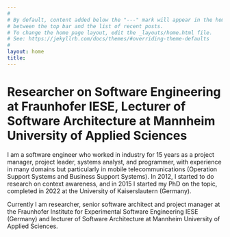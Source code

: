 ```yaml
---
#
# By default, content added below the "---" mark will appear in the home page
# between the top bar and the list of recent posts.
# To change the home page layout, edit the _layouts/home.html file.
# See: https://jekyllrb.com/docs/themes/#overriding-theme-defaults
#
layout: home
title: 
---
```


# Researcher on Software Engineering at Fraunhofer IESE, Lecturer of Software Architecture at Mannheim University of Applied Sciences

I am a software engineer who worked in industry for 15 years as a project manager, project leader, systems analyst, and programmer, with experience in many domains but particularly in mobile telecommunications (Operation Support Systems and Business Support Systems). In 2012, I started to do research on context awareness, and in 2015 I started my PhD on the topic, completed in 2022 at the University of Kaiserslautern (Germany).

Currently I am researcher, senior software architect and project manager at the Fraunhofer Institute for Experimental Software Engineering IESE (Germany) and lecturer of Software Architecture at Mannheim University of Applied Sciences.
